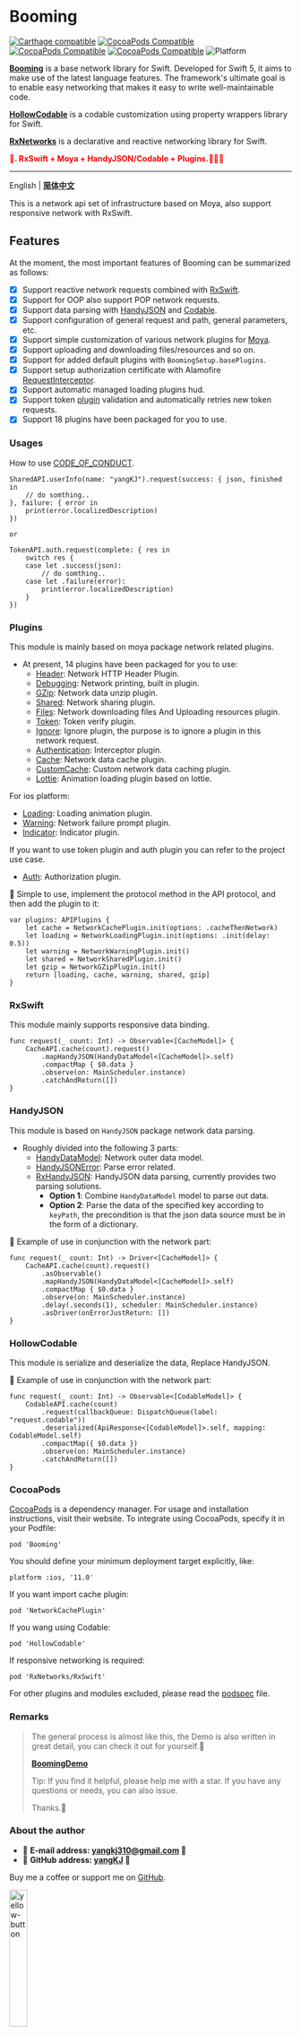 # Booming

[![Carthage compatible](https://img.shields.io/badge/Carthage-compatible-brightgreen.svg?style=flat&colorA=28a745&&colorB=4E4E4E)](https://github.com/yangKJ/RxNetworks)
[![CocoaPods Compatible](https://img.shields.io/cocoapods/v/Booming.svg?style=flat&label=Booming&colorA=28a745&&colorB=4E4E4E)](https://cocoapods.org/pods/Booming)
[![CocoaPods Compatible](https://img.shields.io/cocoapods/v/HollowCodable.svg?style=flat&label=HollowCodable&colorA=28a745&&colorB=4E4E4E)](https://cocoapods.org/pods/HollowCodable)
[![CocoaPods Compatible](https://img.shields.io/cocoapods/v/RxNetworks.svg?style=flat&label=RxNetworks&colorA=28a745&&colorB=4E4E4E)](https://cocoapods.org/pods/RxNetworks)
![Platform](https://img.shields.io/badge/Platforms-iOS%20%7C%20macOS%20%7C%20watchOS-4E4E4E.svg?colorA=28a745)

**[Booming](https://github.com/yangKJ/RxNetworks)** is a base network library for Swift. Developed for Swift 5, it aims to make use of the latest language features. The framework's ultimate goal is to enable easy networking that makes it easy to write well-maintainable code.

**[HollowCodable](https://github.com/yangKJ/HollowCodable)** is a codable customization using property wrappers library for Swift.

**[RxNetworks](https://github.com/yangKJ/RxNetworks)** is a declarative and reactive networking library for Swift.

<font color=red>**🧚. RxSwift + Moya + HandyJSON/Codable + Plugins.👒👒👒**</font>

-------

English | [**简体中文**](README_CN.md)

This is a network api set of infrastructure based on Moya, also support responsive network with RxSwift.

## Features
At the moment, the most important features of Booming can be summarized as follows:

- [x] Support reactive network requests combined with [RxSwift](https://github.com/ReactiveX/RxSwift).
- [x] Support for OOP also support POP network requests.
- [x] Support data parsing with [HandyJSON](https://github.com/alibaba/HandyJSON) and [Codable](https://github.com/yangKJ/HollowCodable).
- [x] Support configuration of general request and path, general parameters, etc.
- [x] Support simple customization of various network plugins for [Moya](https://github.com/Moya/Moya).
- [x] Support uploading and downloading files/resources and so on.
- [x] Support for added default plugins with `BoomingSetup.basePlugins`.
- [x] Support setup authorization certificate with Alamofire [RequestInterceptor](https://github.com/Alamofire/Alamofire/blob/master/Source/Features/RequestInterceptor.swift).
- [x] Support automatic managed loading plugins hud.
- [x] Support token [plugin](https://github.com/yangKJ/RxNetworks/blob/master/Plugins/Features/NetworkTokenPlugin.swift) validation and automatically retries new token requests.
- [x] Support 18 plugins have been packaged for you to use.

### Usages
How to use [CODE_OF_CONDUCT](CODE_OF_CONDUCT.md).

```
SharedAPI.userInfo(name: "yangKJ").request(success: { json, finished in
    // do somthing..
}, failure: { error in
    print(error.localizedDescription)
})

or

TokenAPI.auth.request(complete: { res in
    switch res {
    case let .success(json):
        // do somthing..
    case let .failure(error):    
        print(error.localizedDescription)
    }
})
```

### Plugins
This module is mainly based on moya package network related plugins.

- At present, 14 plugins have been packaged for you to use:
    - [Header](https://github.com/yangKJ/RxNetworks/blob/master/Plugins/Features/NetworkHttpHeaderPlugin.swift): Network HTTP Header Plugin.
    - [Debugging](https://github.com/yangKJ/RxNetworks/blob/master/Plugins/Features/NetworkDebuggingPlugin.swift): Network printing, built in plugin.
    - [GZip](https://github.com/yangKJ/RxNetworks/blob/master/Plugins/Features/NetworkGZipPlugin.swift): Network data unzip plugin.
    - [Shared](https://github.com/yangKJ/RxNetworks/blob/master/Plugins/Features/NetworkSharedPlugin.swift): Network sharing plugin.
    - [Files](https://github.com/yangKJ/RxNetworks/blob/master/Plugins/Features/NetworkFilesPlugin.swift): Network downloading files And Uploading resources plugin.
    - [Token](https://github.com/yangKJ/RxNetworks/blob/master/Plugins/Features/NetworkTokenPlugin.swift): Token verify plugin.
    - [Ignore](https://github.com/yangKJ/RxNetworks/blob/master/Plugins/Features/NetworkIgnorePlugin.swift): Ignore plugin, the purpose is to ignore a plugin in this network request.
    - [Authentication](https://github.com/yangKJ/RxNetworks/blob/master/Plugins/Features/NetworkAuthenticationPlugin.swift): Interceptor plugin.
    - [Cache](https://github.com/yangKJ/RxNetworks/blob/master/Cache/NetworkCachePlugin.swift): Network data cache plugin.
    - [CustomCache](https://github.com/yangKJ/RxNetworks/blob/master/Plugins/Features/NetworkCustomCachePlugin.swift): Custom network data caching plugin.
    - [Lottie](https://github.com/yangKJ/RxNetworks/blob/master/Lottie/AnimatedLoadingPlugin.swift): Animation loading plugin based on lottie.
    
For ios platform:    
- [Loading](https://github.com/yangKJ/RxNetworks/blob/master/Plugins/Huds/NetworkLoadingPlugin.swift): Loading animation plugin.
- [Warning](https://github.com/yangKJ/RxNetworks/blob/master/Plugins/Huds/NetworkWarningPlugin.swift): Network failure prompt plugin.
- [Indicator](https://github.com/yangKJ/RxNetworks/blob/master/Plugins/Views/NetworkIndicatorPlugin.swift): Indicator plugin.

If you want to use token plugin and auth plugin you can refer to the project use case.    
- [Auth](https://github.com/yangKJ/RxNetworks/blob/master/RxNetworks/Plugins/Auth/AuthPlugin.swift): Authorization plugin.

🎷 Simple to use, implement the protocol method in the API protocol, and then add the plugin to it:

```
var plugins: APIPlugins {
    let cache = NetworkCachePlugin.init(options: .cacheThenNetwork)
    let loading = NetworkLoadingPlugin.init(options: .init(delay: 0.5))
    let warning = NetworkWarningPlugin.init()
    let shared = NetworkSharedPlugin.init()
    let gzip = NetworkGZipPlugin.init()
    return [loading, cache, warning, shared, gzip]
}
```

### RxSwift
This module mainly supports responsive data binding.

```
func request(_ count: Int) -> Observable<[CacheModel]> {
    CacheAPI.cache(count).request()
        .mapHandyJSON(HandyDataModel<[CacheModel]>.self)
        .compactMap { $0.data }
        .observe(on: MainScheduler.instance)
        .catchAndReturn([])
}
```

### HandyJSON
This module is based on `HandyJSON` package network data parsing.

- Roughly divided into the following 3 parts:
    - [HandyDataModel](https://github.com/yangKJ/RxNetworks/blob/master/Sources/HandyJSON/HandyDataModel.swift): Network outer data model.
    - [HandyJSONError](https://github.com/yangKJ/RxNetworks/blob/master/Sources/HandyJSON/HandyJSONError.swift): Parse error related.
    - [RxHandyJSON](https://github.com/yangKJ/RxNetworks/blob/master/Sources/HandyJSON/RxHandyJSON.swift): HandyJSON data parsing, currently provides two parsing solutions.
        - **Option 1**: Combine `HandyDataModel` model to parse out data.
        - **Option 2**: Parse the data of the specified key according to `keyPath`, the precondition is that the json data source must be in the form of a dictionary.

🎷 Example of use in conjunction with the network part:

```
func request(_ count: Int) -> Driver<[CacheModel]> {
    CacheAPI.cache(count).request()
        .asObservable()
        .mapHandyJSON(HandyDataModel<[CacheModel]>.self)
        .compactMap { $0.data }
        .observe(on: MainScheduler.instance)
        .delay(.seconds(1), scheduler: MainScheduler.instance)
        .asDriver(onErrorJustReturn: [])
}
```

### HollowCodable
This module is serialize and deserialize the data, Replace HandyJSON.

🎷 Example of use in conjunction with the network part:

```
func request(_ count: Int) -> Observable<[CodableModel]> {
    CodableAPI.cache(count)
        .request(callbackQueue: DispatchQueue(label: "request.codable"))
        .deserialized(ApiResponse<[CodableModel]>.self, mapping: CodableModel.self)
        .compactMap({ $0.data })
        .observe(on: MainScheduler.instance)
        .catchAndReturn([])
}
```

### CocoaPods

[CocoaPods](https://cocoapods.org) is a dependency manager. For usage and installation instructions, visit their website. To integrate using CocoaPods, specify it in your Podfile:

```
pod 'Booming'
```

You should define your minimum deployment target explicitly, like: 

```
platform :ios, '11.0'
```

If you want import cache plugin:

```
pod 'NetworkCachePlugin'
```

If you wang using Codable:

```
pod 'HollowCodable'
```

If responsive networking is required:

```
pod 'RxNetworks/RxSwift'
```

For other plugins and modules excluded, please read the [podspec](https://github.com/yangKJ/RxNetworks/blob/master/Booming.podspec) file.

### Remarks

> The general process is almost like this, the Demo is also written in great detail, you can check it out for yourself.🎷
>
> [**BoomingDemo**](https://github.com/yangKJ/RxNetworks)
>
> Tip: If you find it helpful, please help me with a star. If you have any questions or needs, you can also issue.
>
> Thanks.🎇

### About the author
- 🎷 **E-mail address: [yangkj310@gmail.com](yangkj310@gmail.com) 🎷**
- 🎸 **GitHub address: [yangKJ](https://github.com/yangKJ) 🎸**

Buy me a coffee or support me on [GitHub](https://github.com/sponsors/yangKJ?frequency=one-time&sponsor=yangKJ).

<a href="https://www.buymeacoffee.com/yangkj3102">
<img width=25% alt="yellow-button" src="https://user-images.githubusercontent.com/1888355/146226808-eb2e9ee0-c6bd-44a2-a330-3bbc8a6244cf.png">
</a>

Alipay or WeChat. Thanks.

<p align="left">
<img src="https://raw.githubusercontent.com/yangKJ/Harbeth/master/Screenshot/WechatIMG1.jpg" width=30% hspace="1px">
<img src="https://raw.githubusercontent.com/yangKJ/Harbeth/master/Screenshot/WechatIMG2.jpg" width=30% hspace="15px">
</p>

-----

### License
Booming is available under the [MIT](LICENSE) license. See the [LICENSE](LICENSE) file for more info.

-----
